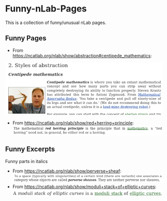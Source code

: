 # Funny-nLab-Pages
This is a collection of funny/unusual nLab pages.


## Funny Pages
- From https://ncatlab.org/nlab/show/abstraction#centipede_mathematics:
    
![centipede mathematics](https://raw.githubusercontent.com/Loop-Scheme/Funny-nLab-Pages/master/images/centipede_mathematics.png "centipede mathematics")

- From https://ncatlab.org/nlab/show/red+herring+principle:
![red herring principle](https://raw.githubusercontent.com/Loop-Scheme/Funny-nLab-Pages/master/images/red_herring.png "red herring principle")

## Funny Excerpts
Funny parts in italics

- From https://ncatlab.org/nlab/show/perverse+sheaf:
![perverse sheaves](https://raw.githubusercontent.com/Loop-Scheme/Funny-nLab-Pages/master/images/perverse%20sheaves.png "perverse sheaves")
- From https://ncatlab.org/nlab/show/moduli+stack+of+elliptic+curves:
![moduli stack of elliptic curves](https://raw.githubusercontent.com/Loop-Scheme/Funny-nLab-Pages/master/images/M_ell.png "moduli stack of elliptic curves")

